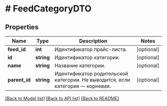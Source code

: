 # # FeedCategoryDTO

## Properties

Name | Type | Description | Notes
------------ | ------------- | ------------- | -------------
**feed_id** | **int** | Идентификатор прайс-листа. | [optional]
**id** | **string** | Идентификатор категории. | [optional]
**name** | **string** | Название категории. | [optional]
**parent_id** | **string** | Идентификатор родительской категории. Не выводится, если категория — корневая. | [optional]

[[Back to Model list]](../../README.md#models) [[Back to API list]](../../README.md#endpoints) [[Back to README]](../../README.md)
